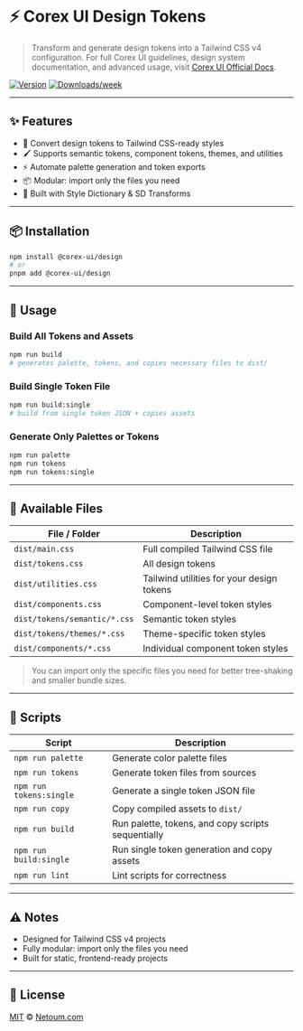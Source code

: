 # ⚡ Corex UI Design Tokens

> Transform and generate design tokens into a Tailwind CSS v4 configuration.
> For full Corex UI guidelines, design system documentation, and advanced usage, visit [Corex UI Official Docs](https://corex-ui.com).

[![Version](https://img.shields.io/npm/v/@corex-ui/design.svg)](https://www.npmjs.com/package/@corex-ui/design)
[![Downloads/week](https://img.shields.io/npm/dw/@corex-ui/design.svg)](https://www.npmjs.com/package/@corex-ui/design)

---

## ✨ Features

- 🎨 Convert design tokens to Tailwind CSS-ready styles
- 🖌️ Supports semantic tokens, component tokens, themes, and utilities
- ⚡ Automate palette generation and token exports
- 📦 Modular: import only the files you need
- 🔧 Built with Style Dictionary & SD Transforms

---

## 📦 Installation

```bash
npm install @corex-ui/design
# or
pnpm add @corex-ui/design
```

---

## 🚀 Usage

### Build All Tokens and Assets

```bash
npm run build
# generates palette, tokens, and copies necessary files to dist/
```

### Build Single Token File

```bash
npm run build:single
# build from single token JSON + copies assets
```

### Generate Only Palettes or Tokens

```bash
npm run palette
npm run tokens
npm run tokens:single
```

---

## 📁 Available Files

| File / Folder                | Description                               |
| ---------------------------- | ----------------------------------------- |
| `dist/main.css`              | Full compiled Tailwind CSS file           |
| `dist/tokens.css`            | All design tokens                         |
| `dist/utilities.css`         | Tailwind utilities for your design tokens |
| `dist/components.css`        | Component-level token styles              |
| `dist/tokens/semantic/*.css` | Semantic token styles                     |
| `dist/tokens/themes/*.css`   | Theme-specific token styles               |
| `dist/components/*.css`      | Individual component token styles         |

> You can import only the specific files you need for better tree-shaking and smaller bundle sizes.

---

## 🔧 Scripts

| Script                  | Description                                        |
| ----------------------- | -------------------------------------------------- |
| `npm run palette`       | Generate color palette files                       |
| `npm run tokens`        | Generate token files from sources                  |
| `npm run tokens:single` | Generate a single token JSON file                  |
| `npm run copy`          | Copy compiled assets to `dist/`                    |
| `npm run build`         | Run palette, tokens, and copy scripts sequentially |
| `npm run build:single`  | Run single token generation and copy assets        |
| `npm run lint`          | Lint scripts for correctness                       |

---

## ⚠️ Notes

- Designed for Tailwind CSS v4 projects
- Fully modular: import only the files you need
- Built for static, frontend-ready projects

---

## 📝 License

[MIT](./LICENSE) © [Netoum.com](https://netoum.com)
